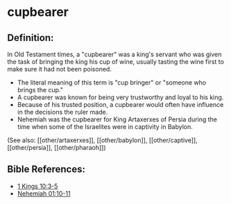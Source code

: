 # cupbearer #

## Definition: ##

In Old Testament times, a "cupbearer" was a king's servant who was given the task of bringing the king his cup of wine, usually tasting the wine first to make sure it had not been poisoned.

* The literal meaning of this term is "cup bringer" or "someone who brings the cup."
* A cupbearer was known for being very trustworthy and loyal to his king.
* Because of his trusted position, a cupbearer would often have influence in the decisions the ruler made.
* Nehemiah was the cupbearer for King Artaxerxes of Persia during the time when some of the Israelites were in captivity in Babylon.

(See also: [[other/artaxerxes]], [[other/babylon]], [[other/captive]], [[other/persia]], [[other/pharaoh]])

## Bible References: ##

* [1 Kings 10:3-5](en/tn/1ki/help/10/03)
* [Nehemiah 01:10-11](en/tn/neh/help/01/10)